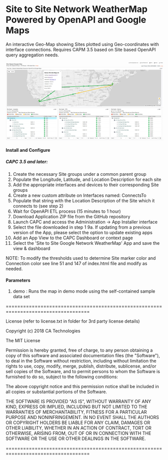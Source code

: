 # Site to Site Network WeatherMap Powered by OpenAPI and Google Maps

An interactive Geo-Map showing Sites plotted using Geo-coordinates with interface connections.
Requires CAPM 3.5 based on Site based OpenAPI query aggregation needs.

![WeatherMap powered by OpenAPI and Google Maps](WeathermapGoogle.jpg)

#### Install and Configure
##### CAPC 3.5 and later:
1. Create the necessary Site groups under a common parent group
2. Populate the Longitude, Latitude, and Location Description for each site
3. Add the appropriate interfaces and devices to their corresponding Site groups
4. Create a new custom attribute on Interfaces named: ConnectsTo
5. Populate that string with the Location Description of the Site which it connects to (see step 2)
6. Wait for OpenAPI ETL process (15 minutes to 1 hour) 
7. Download Application ZIP file from the GitHub repository
8. Launch CAPC and access the Administration -> App Installer interface 
9. Select the file downloaded in step 1
   9a. If updating from a previous version of the App, please select the option to update existing apps
10. Add an App View to the CAPC Dashboard or context page
11.  Select the 'Site to Site Google Network WeatherMap' App and save the view & dashboard

NOTE: To modify the thresholds used to determine Site marker color and Connection color see line 51 and 147 of index.html file and modify as needed.

#### Parameters
1. demo : Runs the map in demo mode using the self-contained sample data set
                
===================================================================================

License (refer to license.txt in folder for 3rd party license details)

Copyright (c) 2018 CA Technologies
 
The MIT License

Permission is hereby granted, free of charge, to any person obtaining a copy of this software and associated documentation files (the "Software"), to deal in the Software without restriction, including without limitation the rights to use, copy, modify, merge, publish, distribute, sublicense, and/or sell copies of the Software, and to permit persons to whom the Software is furnished to do so, subject to the following conditions:
 
The above copyright notice and this permission notice shall be included in all copies or substantial portions of the Software.
 
THE SOFTWARE IS PROVIDED "AS IS", WITHOUT WARRANTY OF ANY KIND, EXPRESS OR
IMPLIED, INCLUDING BUT NOT LIMITED TO THE WARRANTIES OF MERCHANTABILITY,
FITNESS FOR A PARTICULAR PURPOSE AND NONINFRINGEMENT. IN NO EVENT SHALL THE
AUTHORS OR COPYRIGHT HOLDERS BE LIABLE FOR ANY CLAIM, DAMAGES OR OTHER
LIABILITY, WHETHER IN AN ACTION OF CONTRACT, TORT OR OTHERWISE, ARISING FROM,
OUT OF OR IN CONNECTION WITH THE SOFTWARE OR THE USE OR OTHER DEALINGS IN
THE SOFTWARE.

===================================================================================

